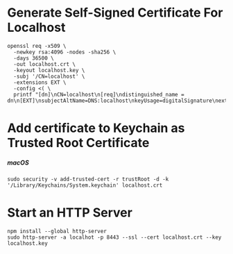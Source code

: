 # Generate Self-Signed Certificate For Localhost
```shell
openssl req -x509 \
  -newkey rsa:4096 -nodes -sha256 \
  -days 36500 \
  -out localhost.crt \
  -keyout localhost.key \
  -subj '/CN=localhost' \
  -extensions EXT \
  -config <( \
  printf "[dn]\nCN=localhost\n[req]\ndistinguished_name = dn\n[EXT]\nsubjectAltName=DNS:localhost\nkeyUsage=digitalSignature\nextendedKeyUsage=serverAuth")
```

# Add certificate to Keychain as Trusted Root Certificate 
##### macOS
```shell
sudo security -v add-trusted-cert -r trustRoot -d -k '/Library/Keychains/System.keychain' localhost.crt
```

# Start an HTTP Server
```shell
npm install --global http-server
sudo http-server -a localhot -p 8443 --ssl --cert localhost.crt --key localhost.key
```
